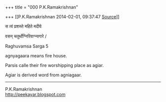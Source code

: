+++
title = "000 P.K.Ramakrishnan"

+++
[[P.K.Ramakrishnan	2014-02-01, 09:37:47 [Source](https://groups.google.com/g/samskrita/c/JJylpsyiXnE)]]



  

स त्वं प्रशस्ते महिते मदीये

वसन् चतुर्थोग्निरिवाग्न्यगारे /

  

Raghuvamsa Sarga 5

  

agnyagaara means fire house.

  

Parsis calle their fire worshipping place as agiar.

  

Agiar is derived word from agniagaar.

  

  

  

-----------------------------------  
P.K.Ramakrishnan  
<http://peekayar.blogspot.com>

